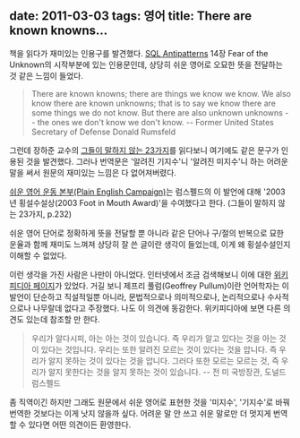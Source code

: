 date: 2011-03-03
tags: 영어
title: There are known knowns...
---
책을 읽다가 재미있는 인용구를 발견했다. [SQL Antipatterns](http://pragprog.com/book/bksqla/sql-antipatterns) 14장 Fear of the Unknown의 시작부분에 있는 인용문인데, 상당히 쉬운 영어로 오묘한 뜻을 전달하는 것 같은 느낌이 들었다.
<!--more-->

> There are known knowns; there are things we know we know. We also know there are known unknowns; that is to say we know there are some things we do not know. But there are also unknown unknowns -- the ones we don't know we don't know.
> -- Former United States Secretary of Defense Donald Rumsfeld

그런데 장하준 교수의 [그들이 말하지 않는 23가지](http://www.yes24.com/24/goods/4242688)를 읽다보니 여기에도 같은 문구가 인용된 것을 발견했다. 그러나 번역문은 '알려진 기지수'니 '알려진 미지수'니 하는 어려운 말을 써서 원문의 재미있는 느낌은 다 없어져버렸다.


[쉬운 영어 운동 본부(Plain English Campaign)](http://en.wikipedia.org/wiki/Plain_English_Campaign)는 럼스펠드의 이 발언에 대해 '2003년 횡설수설상(2003 Foot in Mouth Award)'을 수여했다고 한다. (그들이 말하지 않는 23가지, p.232)

쉬운 영어 단어로 정확하게 뜻을 전달할 뿐 아니라 같은 단어나 구/절의 반복으로 묘한 운율과 함께 재미도 느껴져 상당히 잘 쓴 글이란 생각이 들었는데, 이게 왜 횡설수설인지 이해할 수 없었다.

이런 생각을 가진 사람은 나만이 아니었다. 인터넷에서 조금 검색해보니 이에 대한 [위키피디아 페이지](http://en.wikipedia.org/wiki/There_are_known_knowns)가 있었다. 거길 보니 제프리 풀럼(Geoffrey Pullum)이란 언어학자는 이 발언이 단순하고 직설적일뿐 아니라, 문법적으로나 의미적으로나, 논리적으로나 수사적으로나 나무랄데 없다고 주장했다. 나도 이 의견에 동감한다. 위키피디아에 보면 다른 의견도 있는데 참조할 만 한다.

> 우리가 알다시피, 아는 아는 것이 있습니다. 즉 우리가 알고 있다는 것을 아는 것이 있다는 것입니다. 우리는 또한 알려진 모르는 것이 있다는 것을 압니다. 즉 우리가 알지 못하는 것이 있다는 것을 압니다. 그러다 또한 모르는 모르는 것, 즉 우리가 알지 못한다는 것을 알지 못하는 것이 있습니다.
> -- 전 미 국방장관, 도널드 럼스펠드

좀 직역이긴 하지만 그래도 원문에서 쉬운 영어로 표현한 것을 '미지수', '기지수'로 바꿔 번역한 것보다는 이게 낫지 않을까 싶다. 어려운 말 안 쓰고 쉬운 말로만 더 멋지게 번역할 수 있다면 어떤 의견이든 환영한다.
